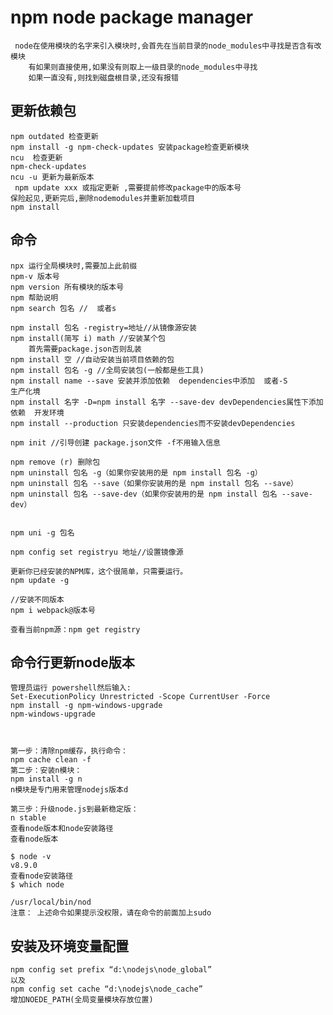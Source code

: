 <!--
 * @Author: liuZiHao Nero
 * @Github: https://github.com/nero90011
 * @E-mail: 601412402@qq.com
 * @Company: myself
 * @Date: 2019-06-09 17:57:12
 * @LastEditTime: 2020-03-21 13:30:10
 * @LastEditors: Do not edit
 * @Description: 
 -->

# npm node package manager

     node在使用模块的名字来引入模块时,会首先在当前目录的node_modules中寻找是否含有改模块
        有如果则直接使用,如果没有则取上一级目录的node_modules中寻找
        如果一直没有,则找到磁盘根目录,还没有报错

## 更新依赖包

    npm outdated 检查更新
    npm install -g npm-check-updates 安装package检查更新模块
    ncu  检查更新
    npm-check-updates
    ncu -u 更新为最新版本
     npm update xxx 或指定更新 ,需要提前修改package中的版本号
    保险起见,更新完后,删除nodemodules并重新加载项目
    npm install

## 命令

    npx 运行全局模块时,需要加上此前缀
    npm-v 版本号
    npm version 所有模块的版本号
    npm 帮助说明
    npm search 包名 //  或者s

    npm install 包名 -registry=地址//从镜像源安装
    npm install(简写 i) math //安装某个包
        首先需要package.json否则乱装
    npm install 空 //自动安装当前项目依赖的包
    npm install 包名 -g //全局安装包(一般都是些工具)
    npm install name --save 安装并添加依赖  dependencies中添加  或者-S            生产化境
    npm install 名字 -D=npm install 名字 --save-dev devDependencies属性下添加依赖  开发环境
    npm install --production 只安装dependencies而不安装devDependencies

    npm init //引导创建 package.json文件 -f不用输入信息

    npm remove (r) 删除包
    npm uninstall 包名 -g（如果你安装用的是 npm install 包名 -g）
    npm uninstall 包名 --save（如果你安装用的是 npm install 包名 --save）
    npm uninstall 包名 --save-dev（如果你安装用的是 npm install 包名 --save-dev）


    npm uni -g 包名

    npm config set registryu 地址//设置镜像源

    更新你已经安装的NPM库，这个很简单，只需要运行。
    npm update -g

    //安装不同版本
    npm i webpack@版本号

    查看当前npm源：npm get registry

## 命令行更新node版本

    管理员运行 powershell然后输入:
    Set-ExecutionPolicy Unrestricted -Scope CurrentUser -Force
    npm install -g npm-windows-upgrade
    npm-windows-upgrade

 

    第一步：清除npm缓存，执行命令：
    npm cache clean -f 
    第二步：安装n模块：
    npm install -g n
    n模块是专门用来管理nodejs版本d

    第三步：升级node.js到最新稳定版：
    n stable 
    查看node版本和node安装路径
    查看node版本

    $ node -v
    v8.9.0
    查看node安装路径
    $ which node

    /usr/local/bin/nod
    注意： 上述命令如果提示没权限，请在命令的前面加上sudo

## 安装及环境变量配置

    npm config set prefix “d:\nodejs\node_global”
    以及
    npm config set cache “d:\nodejs\node_cache”
    增加NOEDE_PATH(全局变量模块存放位置)
